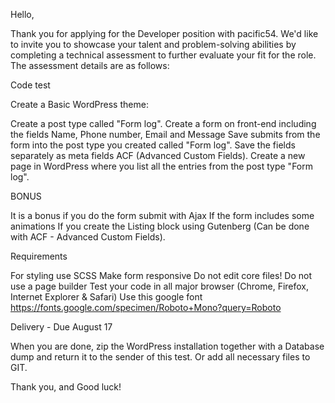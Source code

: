 Hello,



Thank you for applying for the Developer position with pacific54. We'd like to invite you to showcase your talent and problem-solving abilities by completing a technical assessment to further evaluate your fit for the role. The assessment details are as follows:



Code test

Create a Basic WordPress theme:

Create a post type called "Form log".
Create a form on front-end including the fields Name, Phone number, Email and Message
Save submits from the form into the post type you created called "Form log".
Save the fields separately as meta fields ACF (Advanced Custom Fields).
Create a new page in WordPress where you list all the entries from the post type "Form log".

BONUS

It is a bonus if you do the form submit with Ajax
If the form includes some animations
If you create the Listing block using Gutenberg (Can be done with ACF - Advanced Custom
Fields).


Requirements

For styling use SCSS
Make form responsive
Do not edit core files!
Do not use a page builder
Test your code in all major browser (Chrome, Firefox, Internet Explorer & Safari)
Use this google font https://fonts.google.com/specimen/Roboto+Mono?query=Roboto

Delivery - Due August 17 

When you are done, zip the WordPress installation together with a Database dump and return it to the sender of this test. Or add all necessary files to GIT.

 

Thank you, and Good luck! 
